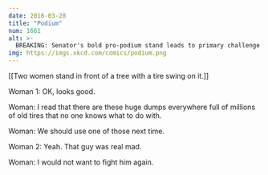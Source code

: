 ```yaml
---
date: 2016-03-28
title: "Podium"
num: 1661
alt: >-
  BREAKING: Senator's bold pro-podium stand leads to primary challenge from prescriptivist base.
img: https://imgs.xkcd.com/comics/podium.png
---
```

[[Two women stand in front of a tree with a tire swing on it.]]

Woman 1: OK, looks good.

Woman: I read that there are these huge dumps everywhere full of millions of old tires that no one knows what to do with. 

Woman: We should use one of those next time. 

Woman 2: Yeah. That guy was real mad. 

Woman: I would not want to fight him again.

